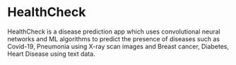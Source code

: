 # HealthCheck
HealthCheck is a disease prediction app which uses convolutional neural networks and ML algorithms to predict the presence of diseases such as Covid-19, Pneumonia using X-ray scan images and Breast cancer, Diabetes, Heart Disease using text data.
